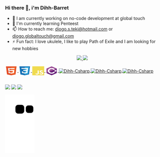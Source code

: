 ### Hi there 👋, i'm Dihh-Barret

- 🔭 I am currently working on no-code development at global touch
- 🌱 I'm currently learning Penteest
- 📫 How to reach me: diogo.s.teki@hotmail.com or diogo.globaltouch@gmail.com
- ⚡ Fun fact: I love ukulele, I like to play Path of Exile and I am looking for new hobbies
<div align="center">
  <a href="https://github.com/Dihh-barret">
  <img height="180em" src="https://github-readme-stats.vercel.app/api?username=Dihh-barret&show_icons=true&theme=aura&include_all_commits=true&count_private=true"/>
  <img height="180em" src="https://github-readme-stats.vercel.app/api/top-langs/?username=Dihh-barret&layout=compact&langs_count=7&theme=aura"/>
</div>
  <div style="display: inline_block"><br>
  <img align="center" alt="Dihh-HTML" height="30" width="40" src="https://raw.githubusercontent.com/devicons/devicon/master/icons/html5/html5-original.svg">
  <img align="center" alt="Dihh-CSS" height="30" width="40" src="https://raw.githubusercontent.com/devicons/devicon/master/icons/css3/css3-original.svg">
  <img align="center" alt="Dihh-Js" height="30" width="40" src="https://raw.githubusercontent.com/devicons/devicon/master/icons/javascript/javascript-plain.svg">
  <img align="center" alt="Dihh-Csharp" height="30" width="40" src="https://raw.githubusercontent.com/devicons/devicon/master/icons/csharp/csharp-original.svg">
  <img align="center" alt="Dihh-Csharp" height="30" width="40" src="https://cdn.jsdelivr.net/gh/devicons/devicon/icons/c/c-original.svg">
  <img align="center" alt="Dihh-Csharp" height="30" width="40" src="https://cdn.jsdelivr.net/gh/devicons/devicon/icons/dot-net/dot-net-original.svg">
  <img align="center" alt="Dihh-Csharp" height="30" width="40" src="https://cdn.jsdelivr.net/gh/devicons/devicon/icons/java/java-original.svg">
</div>

  ##
  
<div>
  <a href="https://www.instagram.com/diogo_barret/" target="_blank"><img src="https://img.shields.io/badge/-Instagram-%23E4405F?style=for-the-badge&logo=instagram&logoColor=white" target="_blank"></a>
  <a href = "mailto:diogo.globaltouch@gmail.com"><img src="https://img.shields.io/badge/-Gmail-%23333?style=for-the-badge&logo=gmail&logoColor=white" target="_blank"></a>
  <a href="https://www.linkedin.com/in/diogo-barreto-0abb04192/" target="_blank"><img src="https://img.shields.io/badge/-LinkedIn-%230077B5?style=for-the-badge&logo=linkedin&logoColor=white" target="_blank"></a> 
  
  ![Snake animation](https://github.com/Dihh-barret/Dihh-barret/blob/output/github-contribution-grid-snake.svg)
  
</div>
  
